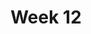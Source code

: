 ---
title: Week 12
days:
  - date: 2023-04-03
    events:
      "**Lecture 27**{: .label .label-lec} ANOVA recap- post-hoc testing":
  - date: 2023-04-05
    events:
      "**Lecture 28**{: .label .label-lec} Non Parametrics":
        "Ch. 17"
      "**Lab 9**{: .label .label-lab} Paired and Two-Sample T-Tests (Due Apr. 11)":
      "**Homework 9**{: .label .label-hw} on Datahub":
  - date: 2023-04-07
    events:
      "**Lecture 29**{: .label .label-lec} Inference for Regression": 
        "Ch. 18"
      "**Quiz 8**{: .label .label-quiz} on Gradescope (Due Apr. 8, 12:00 PM PST)":
      "**Data Project**{: .label .label-proj} Data Skills Demonstration Part II (Due 10:00 PM PST)":
---